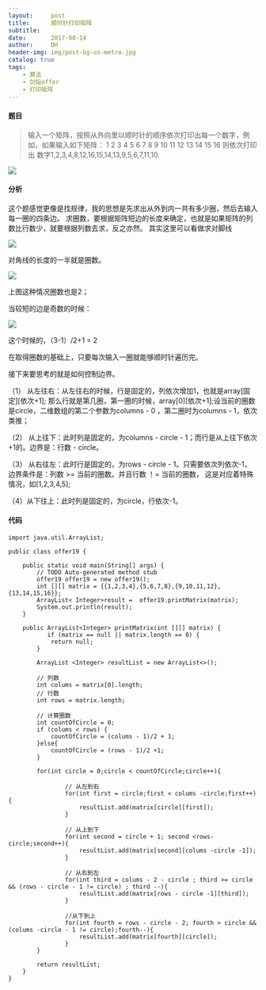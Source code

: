 ```yaml
---
layout:     post
title:      顺时针打印矩阵
subtitle:   
date:       2017-08-14
author:     DH
header-img: img/post-bg-os-metro.jpg 
catalog: true
tags:
    - 算法
    - 剑指offer
    - 打印矩阵
---
```



#### 题目

>输入一个矩阵，按照从外向里以顺时针的顺序依次打印出每一个数字，例如，如果输入如下矩阵： 1 2 3 4 5 6 7 8 9 10 11 12 13 14 15 16 则依次打印出
数字1,2,3,4,8,12,16,15,14,13,9,5,6,7,11,10.

![](https://ws4.sinaimg.cn/large/006tNc79gy1fij0ydujh8j30p404kt8y.jpg)

#### 分析

这个题感觉更像是找规律，我的思想是先求出从外到内一共有多少圈，然后去输入每一圈的四条边。 
求圈数，要根据矩阵短边的长度来确定，也就是如果矩阵的列数比行数少，就要根据列数去求，反之亦然。
其实这里可以看做求对脚线 

![](https://ws4.sinaimg.cn/large/006tNc79gy1fij0z91eyej306004wmx9.jpg)

对角线的长度的一半就是圈数。

![](https://ws3.sinaimg.cn/large/006tNc79gy1fij100f1qvj307404wglr.jpg)

上图这种情况圈数也是2；

当较短的边是奇数的时候： 

![](https://ws4.sinaimg.cn/large/006tNc79gy1fij10v66wfj3070044aa3.jpg)

这个时候的，（3-1）/2+1 = 2

在取得圈数的基础上，只要每次输入一圈就能够顺时针遍历完。 

接下来要思考的就是如何控制边界。 

（1） 从左往右：从左往右的时候，行是固定的，列依次增加1，也就是array[固定][依次+1]; 
那么行就是第几圈，第一圈的时候，array[0][依次+1];设当前的圈数是circle，二维数组的第二个参数为columns - 0 ，第二圈时为columns - 1，依次类推；

（2） 从上往下：此时列是固定的，为columns - circle - 1；而行是从上往下依次+1的。边界是：行数 - circle。 

（3） 从右往左：此时行是固定的，为rows - circle - 1。只需要依次列依次-1，边界条件是：列数 >= 当前的圈数。并且行数 ！= 当前的圈数，
这是对应着特殊情况，如[1,2,3,4,5]; 

（4）从下往上：此时列是固定的，为circle，行依次-1。

#### 代码

```
import java.util.ArrayList;

public class offer19 {

	public static void main(String[] args) {
		// TODO Auto-generated method stub
		offer19 offer19 = new offer19();
		int [][] matrix = {{1,2,3,4},{5,6,7,8},{9,10,11,12},{13,14,15,16}};
		ArrayList< Integer>result =  offer19.printMatrix(matrix);
		System.out.println(result);
	}
	
	public ArrayList<Integer> printMatrix(int [][] matrix) {
	       if (matrix == null || matrix.length == 0) {
			return null;
		}
	       
	    ArrayList <Integer> resultList = new ArrayList<>();
	    
	    // 列数
	    int colums = matrix[0].length;
	    // 行数
	    int rows = matrix.length;
	    
	    // 计算圈数
	    int countOfCircle = 0;
	    if (colums < rows) {
			countOfCircle = (colums - 1)/2 + 1;
		}else{
			countOfCircle = (rows - 1)/2 +1;
		}
	    
	    for(int circle = 0;circle < countOfCircle;circle++){
	    
	    		// 从左到右
	    		for(int first = circle;first < colums -circle;first++){
	    			resultList.add(matrix[circle][first]);
	    		}
	    		
	    		// 从上到下
	    		for(int second = circle + 1; second <rows-circle;second++){
	    			resultList.add(matrix[second][colums -circle -1]);
	    		}
	    	
	    		// 从右到左
	    		for(int third = colums - 2 - circle ; third >= circle && (rows - circle - 1 != circle) ; third --){
	    			resultList.add(matrix[rows - circle -1][third]);
	    		}
	    		
	    		//从下到上
	    		for(int fourth = rows - circle - 2; fourth > circle && (colums -circle - 1 != circle);fourth--){
	    			resultList.add(matrix[fourth][circle]);
	    		}
	    }
	    
	    return resultList;
    }
}
		

```
